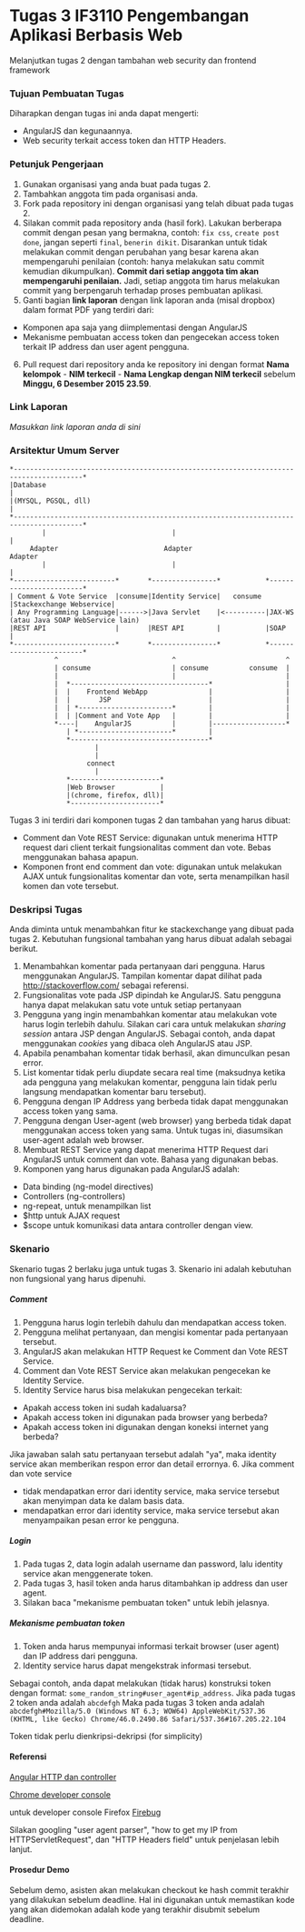 # Tugas 3 IF3110 Pengembangan Aplikasi Berbasis Web

Melanjutkan tugas 2 dengan tambahan web security dan frontend framework

### Tujuan Pembuatan Tugas

Diharapkan dengan tugas ini anda dapat mengerti:
* AngularJS dan kegunaannya.
* Web security terkait access token dan HTTP Headers.

### Petunjuk Pengerjaan

1. Gunakan organisasi yang anda buat pada tugas 2.
2. Tambahkan anggota tim pada organisasi anda.
3. Fork pada repository ini dengan organisasi yang telah dibuat pada tugas 2.
4. Silakan commit pada repository anda (hasil fork). Lakukan berberapa commit dengan pesan yang bermakna, contoh: `fix css`, `create post done`, jangan seperti `final`, `benerin dikit`. Disarankan untuk tidak melakukan commit dengan perubahan yang besar karena akan mempengaruhi penilaian (contoh: hanya melakukan satu commit kemudian dikumpulkan). **Commit dari setiap anggota tim akan mempengaruhi penilaian.** Jadi, setiap anggota tim harus melakukan commit yang berpengaruh terhadap proses pembuatan aplikasi.
5. Ganti bagian **link laporan** dengan link laporan anda (misal dropbox) dalam format PDF yang terdiri dari:
  - Komponen apa saja yang diimplementasi dengan AngularJS
  - Mekanisme pembuatan access token dan pengecekan access token terkait IP address dan user agent pengguna.
6. Pull request dari repository anda ke repository ini dengan format **Nama kelompok** - **NIM terkecil** - **Nama Lengkap dengan NIM terkecil** sebelum **Minggu, 6 Desember 2015 23.59**.

### Link Laporan

*Masukkan link laporan anda di sini*

### Arsitektur Umum Server

```
*---------------------------------------------------------------------------------------*
|Database                                                                               |
|(MYSQL, PGSQL, dll)                                                                    |
*---------------------------------------------------------------------------------------*
        |                               |                                   |
     Adapter                          Adapter                             Adapter
        |                               |                                   |
*-------------------------*       *----------------*           *------------------------*                   
| Comment & Vote Service  |consume|Identity Service|   consume |Stackexchange Webservice|                   
| Any Programming Language|------>|Java Servlet    |<----------|JAX-WS (atau Java SOAP WebService lain)     
|REST API                 |       |REST API        |           |SOAP                    |                   
*-------------------------*       *----------------*           *------------------------*                   
           ^                            ^                           ^          
           | consume                    | consume          consume  | 
           |                            |                           |
           |  *----------------------------------*                  |
           |  |    Frontend WebApp               |                  |
           |  |       JSP                        |                  |
           |  | *-----------------------*        |                  |
           |  | |Comment and Vote App   |        |                  |
           *----|    AngularJS          |        |------------------*
              | *-----------------------*        |
              *----------------------------------*
                     |
                     |
                   connect
                     |
              *----------------------* 
              |Web Browser           |
              |(chrome, firefox, dll)|
              *----------------------*
```

Tugas 3 ini terdiri dari komponen tugas 2 dan tambahan yang harus dibuat:
* Comment dan Vote REST Service: digunakan untuk menerima HTTP request dari client terkait fungsionalitas comment dan vote. Bebas menggunakan bahasa apapun.
* Komponen front end comment dan vote: digunakan untuk melakukan AJAX untuk fungsionalitas komentar dan vote, serta menampilkan hasil komen dan vote tersebut.

### Deskripsi Tugas

Anda diminta untuk menambahkan fitur ke stackexchange yang dibuat pada tugas 2. Kebutuhan fungsional tambahan yang harus dibuat adalah sebagai berikut.

1. Menambahkan komentar pada pertanyaan dari pengguna. Harus menggunakan AngularJS. Tampilan komentar dapat dilihat pada http://stackoverflow.com/ sebagai referensi.
2. Fungsionalitas vote pada JSP dipindah ke AngularJS. Satu pengguna hanya dapat melakukan satu vote untuk setiap pertanyaan
3. Pengguna yang ingin menambahkan komentar atau melakukan vote harus login terlebih dahulu. Silakan cari cara untuk melakukan *sharing session* antara JSP dengan AngularJS. Sebagai contoh, anda dapat menggunakan *cookies* yang dibaca oleh AngularJS atau JSP.
4. Apabila penambahan komentar tidak berhasil, akan dimunculkan pesan error.
5. List komentar tidak perlu diupdate secara real time (maksudnya ketika ada pengguna yang melakukan komentar, pengguna lain tidak perlu langsung mendapatkan komentar baru tersebut).
6. Pengguna dengan IP Address yang berbeda tidak dapat menggunakan access token yang sama.
7. Pengguna dengan User-agent (web browser) yang berbeda tidak dapat menggunakan access token yang sama. Untuk tugas ini, diasumsikan user-agent adalah web browser.
8. Membuat REST Service yang dapat menerima HTTP Request dari AngularJS untuk comment dan vote. Bahasa yang digunakan bebas.
9. Komponen yang harus digunakan pada AngularJS adalah:
  - Data binding (ng-model directives)
  - Controllers (ng-controllers)
  - ng-repeat, untuk menampilkan list
  - $http untuk AJAX request
  - $scope untuk komunikasi data antara controller dengan view.

### Skenario 

Skenario tugas 2 berlaku juga untuk tugas 3. Skenario ini adalah kebutuhan non fungsional yang harus dipenuhi.

##### Comment

1. Pengguna harus login terlebih dahulu dan mendapatkan access token.
2. Pengguna melihat pertanyaan, dan mengisi komentar pada pertanyaan tersebut.
3. AngularJS akan melakukan HTTP Request ke Comment dan Vote REST Service.
4. Comment dan Vote REST Service akan melakukan pengecekan ke Identity Service.
5. Identity Service harus bisa melakukan pengecekan terkait:
  - Apakah access token ini sudah kadaluarsa?
  - Apakah access token ini digunakan pada browser yang berbeda?
  - Apakah access token ini digunakan dengan koneksi internet yang berbeda?
  
  Jika jawaban salah satu pertanyaan tersebut adalah "ya", maka identity service akan memberikan respon error dan detail errornya.
6. Jika comment dan vote service
  - tidak mendapatkan error dari identity service, maka service tersebut akan menyimpan data ke dalam basis data.
  - mendapatkan error dari identity service, maka service tersebut akan menyampaikan pesan error ke pengguna.


##### Login

1. Pada tugas 2, data login adalah username dan password, lalu identity service akan menggenerate token.
2. Pada tugas 3, hasil token anda harus ditambahkan ip address dan user agent.
3. Silakan baca "mekanisme pembuatan token" untuk lebih jelasnya.


##### Mekanisme pembuatan token

1. Token anda harus mempunyai informasi terkait browser (user agent) dan IP address dari pengguna.
2. Identity service harus dapat mengekstrak informasi tersebut.

Sebagai contoh, anda dapat melakukan (tidak harus) konstruksi token dengan format:
`some_random_string#user_agent#ip_address`.
Jika pada tugas 2 token anda adalah
`abcdefgh`
Maka pada tugas 3 token anda adalah
`abcdefgh#Mozilla/5.0 (Windows NT 6.3; WOW64) AppleWebKit/537.36 (KHTML, like Gecko) Chrome/46.0.2490.86 Safari/537.36#167.205.22.104`

Token tidak perlu dienkripsi-dekripsi (for simplicity)


#### Referensi

[Angular HTTP dan controller](http://www.w3schools.com/angular/angular_http.asp)

[Chrome developer console](https://developer.chrome.com/devtools/docs/console)

untuk developer console Firefox
[Firebug](http://getfirebug.com/)

Silakan googling "user agent parser", "how to get my IP from HTTPServletRequest", dan "HTTP Headers field" untuk penjelasan lebih lanjut.


#### Prosedur Demo
 
Sebelum demo, asisten akan melakukan checkout ke hash commit terakhir yang dilakukan sebelum deadline. Hal ini digunakan untuk memastikan kode yang akan didemokan adalah kode yang terakhir disubmit sebelum deadline.
